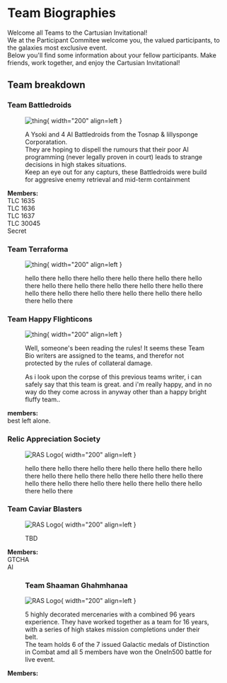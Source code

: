 # Team Biographies

Welcome all Teams to the Cartusian Invitational!  
We at the Participant Commitee welcome you, the valued participants, to the galaxies most exclusive event.  
Below you'll find some information about your fellow participants. Make friends, work together, and enjoy the Cartusian Invitational!


## Team breakdown

### Team Battledroids

<figure markdown class="handout">

![thing](../../../resources/images/teams/battledroids/icon_battledroids.png){ width="200" align=left }

A Ysoki and 4 AI Battledroids from the Tosnap & lillysponge Corporatation.  
They are hoping to dispell the rumours that their poor AI programming (never legally proven in court) leads to strange decisions in high stakes situations.  
Keep an eye out for any capturs, these Battledroids were build for aggresive enemy retrieval and mid-term containment

</figure>

**Members:**  
TLC 1635  
TLC 1636  
TLC 1637  
TLC 30045  
Secret  

### Team Terraforma

<figure markdown class="handout">

![thing](../../../resources/images/teams/terraforma/icon_terraforma.png){ width="200" align=left }

hello there hello there hello there hello there hello there hello there  hello there hello there hello there hello there hello there hello there hello there hello there hello there hello there hello there hello there

</figure>

### Team Happy Flighticons

<figure markdown class="handout">

![thing](../../../resources/images/teams/flighticorns/icon_flighticorns.png){ width="200" align=left }

Well, someone's been reading the rules! It seems these Team Bio writers are assigned to the teams, and therefor not protected by the rules of collateral damage.  

As i look upon the corpse of this previous teams writer, i can safely say that this team is great. and i'm really happy, and in no way do they come across in anyway other than a happy bright fluffy team..

</figure>

**members:**  
best left alone.


### Relic Appreciation Society

<figure markdown class="handout">

![RAS Logo](../../../resources/images/teams/){ width="200" align=left }

hello there hello there hello there hello there hello there hello there  hello there hello there hello there hello there hello there hello there hello there hello there hello there hello there hello there hello there

</figure>

### Team Caviar Blasters

<figure markdown class="handout">

![RAS Logo](../../resources/images/teams/caviar_blasters/icon_caviar_blasters.png){ width="200" align=left }

TBD

</figure>

**Members:**  
GTCHA  
Al  


<figure markdown class="handout">

### Team Shaaman Ghahmhanaa


![RAS Logo](../../resources/images/teams/Mercs/icon_mercs.png){ width="200" align=left }

5 highly decorated mercenaries with a combined 96 years experience. They have worked together as a team for 16 years, with a series of high stakes mission completions under their belt.  
The team holds 6 of the 7 issued Galactic medals of Distinction in Combat amd all 5 members have won the OneIn500 battle for live event.

</figure>

**Members:**
